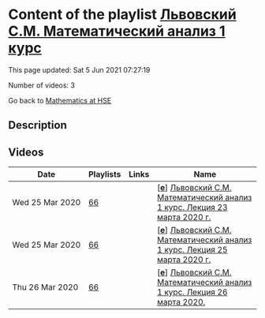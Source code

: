 # Content of the playlist [Львовский С.М. Математический анализ 1 курс](https://youtube.com/playlist?list=PLq3E5oubNNoDGxGpR4SoQjYm0g1SgHoP2)

This page updated: Sat 5 Jun 2021 07:27:19

Number of videos: 3

Go back to [Mathematics at HSE](./README.md)

## Description



## Videos

|Date|Playlists|Links|Name|
|---|---|---|---|
| Wed&nbsp;25&nbsp;Mar&nbsp;2020 | [66](./playlists/66.md "Львовский С.М. Математический анализ 1 курс") |  | [[**e**](https://studio.youtube.com/video/Mb52kz3Z94Y/edit)] [Львовский С.М. Математический анализ 1 курс. Лекция 23 марта 2020 г.](https://youtube.com/watch?v=Mb52kz3Z94Y&list=PLq3E5oubNNoDGxGpR4SoQjYm0g1SgHoP2 "") |
| Wed&nbsp;25&nbsp;Mar&nbsp;2020 | [66](./playlists/66.md "Львовский С.М. Математический анализ 1 курс") |  | [[**e**](https://studio.youtube.com/video/NxMsMLXxdL4/edit)] [Львовский С.М. Математический анализ 1 курс. Лекция 25 марта 2020 г.](https://youtube.com/watch?v=NxMsMLXxdL4&list=PLq3E5oubNNoDGxGpR4SoQjYm0g1SgHoP2 "") |
| Thu&nbsp;26&nbsp;Mar&nbsp;2020 | [66](./playlists/66.md "Львовский С.М. Математический анализ 1 курс") |  | [[**e**](https://studio.youtube.com/video/N0swotlgSq8/edit)] [Львовский С.М. Математический анализ 1 курс. Лекция 26 марта 2020.](https://youtube.com/watch?v=N0swotlgSq8&list=PLq3E5oubNNoDGxGpR4SoQjYm0g1SgHoP2 "") |
